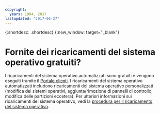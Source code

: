 ```yaml
---
copyright:
  years: 1994, 2017
lastupdated: "2017-06-27"
---
```


{:shortdesc: .shortdesc}
{:new_window: target="_blank"}

# Fornite dei ricaricamenti del sistema operativo gratuiti?

I ricaricamenti del sistema operativo automatizzati sono gratuiti e vengono eseguiti tramite il [Portale clienti](https://control.softlayer.com). I ricaricamenti del sistema operativo automatizzati includono ricaricamenti del sistema operativo personalizzati (modifica dei sistemi operativi, aggiunta/rimozione di pannelli di controllo, modifica delle partizioni eccetera).  Per ulteriori informazioni sui ricaricamenti del sistema operativo, vedi la [procedura per il ricaricamento del sistema operativo](../vsi/vsi_perform_os_reload.html).
